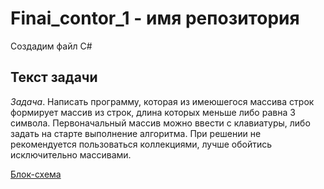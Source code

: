 # Finai_contor_1 - имя репозитория
 Создадим файл C#

## Текст задачи

*Задача*. Написать программу, которая из имеюшегося массива строк формирует массив из строк,
длина которых меньше либо равна 3 символа. Первоначальный массив можно ввести с клавиатуры,
либо задать на старте выполнение алгоритма. При решении не рекомендуется пользоваться 
коллекциями, лучше обойтись исключительно массивами.

[Блок-схема](blok_shema.jpg)
